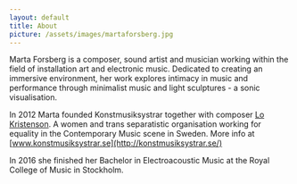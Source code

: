 ```yaml
---
layout: default
title: About
picture: /assets/images/martaforsberg.jpg
---
```


Marta Forsberg is a composer, sound artist and musician working within the field of installation art and electronic music. Dedicated to creating an immersive environment, her work explores intimacy in music and performance through minimalist music and light sculptures - a sonic visualisation.

In 2012 Marta founded Konstmusiksystrar together with composer [Lo Kristenson](https://lokristenson.com/). A women and trans separatistic organisation working for equality in the Contemporary Music scene in Sweden. More info at [www.konstmusiksystrar.se](http://konstmusiksystrar.se/)

In 2016 she finished her Bachelor in Electroacoustic Music at the Royal College of Music in Stockholm.
